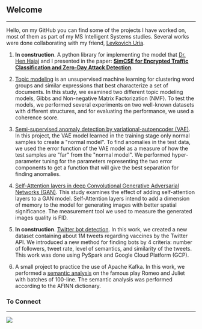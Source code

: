 ## Welcome
---

Hello, on my GitHub you can find some of the projects I have worked on, most of them as part of my MS Intelligent Systems studies. Several works were done collaborating with my friend, [Levkovich Uria](https://github.com/uriaLevko).

1. **In construction**. A python library for implementing the model that [Dr. Hen Hajaj](https://scholar.google.co.il/citations?user=Zy2cIskAAAAJ&hl=en) and I presented in the paper: [**SimCSE for Encrypted Traffic Classification and Zero-Day Attack Detection**](https://github.com/rotembaruch).

2. [Topic modeling](https://github.com/rotembaruch/Gibbs-And-NMF-For-Topic-Modeling) is an unsupervised machine learning for clustering word groups and similar expressions that best characterize a set of documents. In this study, we examined two different topic modeling models, Gibbs and Non-negative Matrix Factorization (NMF). To test the models, we performed several experiments on two well-known datasets with different structures, and for evaluating the performance, we used a coherence score.

3. [Semi-supervised anomaly detection by variational-autoencoder (VAE)](https://github.com/rotembaruch/Semi-Supervised-Anomaly-Detection-by-Variational-Autoencoder-). In this project, the VAE model learned in the training stage only normal samples to create a "normal model". To find anomalies in the test data, we used the error function of the VAE model as a measure of how the test samples are "far" from the "normal model". We performed hyper-parameter tuning for the parameters representing the two error components to get a function that will give the best separation for finding anomalies.

4. [Self-Attention layers in deep Convolutional Generative Adversarial Networks (GAN)](https://github.com/rotembaruch/Self--Attention-Layers-in-Deep-Convolutional-Generative-Adversarial-Networks). This study examines the effect of adding self-attention layers to a GAN model. Self-Attention layers intend to add a dimension of memory to the model for generating images with better spatial significance. The measurement tool we used to measure the generated images quality is FID.

5. **In construction**.  [Twitter bot detection](https://github.com/rotembaruch/twitter-bot-detection). In this work, we created a new dataset containing about 1M tweets regarding vaccines by the Twitter API. We introduced a new method for finding bots by 4 criteria: number of followers, tweet rate, level of semantics, and similarity of the tweets. This work was done using PySpark and Google Cloud Platform (GCP).

6. A small project to practice the use of Apache Kafka. In this work, we performed a [semantic analysis](https://github.com/rotembaruch/Semantic-analysis-with-Apache-Kafka) on the famous play Romeo and Juliet with batches of 100-line. The semantic analysis was performed according to the AFINN dictionary.

### To Connect
---

 [<img src="https://img.shields.io/badge/linkedin-%230077B5.svg?&style=for-the-badge&logo=linkedin&logoColor=white" />](https://www.linkedin.com/in/rotem-bar-6b1a5866/)

